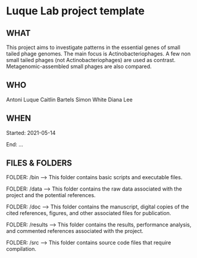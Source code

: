 # Luque Lab project template

## WHAT
This project aims to investigate patterns in the essential genes of small tailed phage genomes. The main focus is Actinobacteriophages. A few non small tailed phages (not Actinobacteriophages) are used as contrast. Metagenomic-assembled small phages are also compared.


## WHO
Antoni Luque
Caitlin Bartels
Simon White
Diana Lee

## WHEN
Started: 2021-05-14

End: ...

## FILES & FOLDERS
FOLDER: /bin
--> This folder contains basic scripts and executable files.

FOLDER: /data
--> This folder contains the raw data associated with the project and the potential references.

FOLDER: /doc
--> This folder contains the manuscript, digital copies of the cited references, figures, and other associated files for publication.

FOLDER: /results
--> This folder contains the results, performance analysis, and commented references associated with the project.

FOLDER: /src
--> This folder contains source code files that require compilation.

